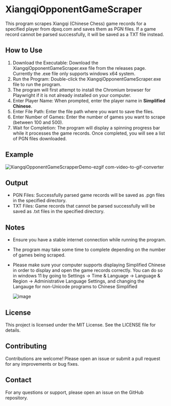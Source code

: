 # XiangqiOpponentGameScraper
This program scrapes Xiangqi (Chinese Chess) game records for a specified player from dpxq.com and saves them as PGN files. If a game record cannot be parsed successfully, it will be saved as a TXT file instead.

## How to Use
1.	Download the Executable: Download the XiangqiOpponentGameScraper.exe file from the releases page. Currently the .exe file only supports windows x64 system.
2.	Run the Program: Double-click the XiangqiOpponentGameScraper.exe file to run the program.
3.	The program will first attempt to install the Chromium browser for Playwright if it is not already installed on your computer.
4.	Enter Player Name: When prompted, enter the player name in  <strong>Simplified Chinese</strong>.
5.	Enter File Path: Enter the file path where you want to save the files.
6.	Enter Number of Games: Enter the number of games you want to scrape (between 100 and 500).
7.	Wait for Completion: The program will display a spinning progress bar while it processes the game records. Once completed, you will see a list of PGN files downloaded.
   
## Example
![XiangqiOpponentGameScrapperDemo-ezgif com-video-to-gif-converter](https://github.com/user-attachments/assets/482077f8-5e95-4c0e-98d4-dc2871c15655)

## Output
- PGN Files: Successfully parsed game records will be saved as .pgn files in the specified directory.
- TXT Files: Game records that cannot be parsed successfully will be saved as .txt files in the specified directory.

## Notes
- Ensure you have a stable internet connection while running the program.
- The program may take some time to complete depending on the number of games being scraped.
- Please make sure your computer supports displaying Simplified Chinese in order to display and open the game records correctly. You can do so in windows 11 by going to Settings -> Time & Language -> Language & Region -> Administrative Language Settings, and changing the Langauge for non-Unicode programs to Chinese Simplified

  ![image](https://github.com/user-attachments/assets/49cc6516-d0d4-44d3-90a0-ec2d92a97582)

## License
This project is licensed under the MIT License. See the LICENSE file for details.

## Contributing
Contributions are welcome! Please open an issue or submit a pull request for any improvements or bug fixes.

## Contact
For any questions or support, please open an issue on the GitHub repository.
